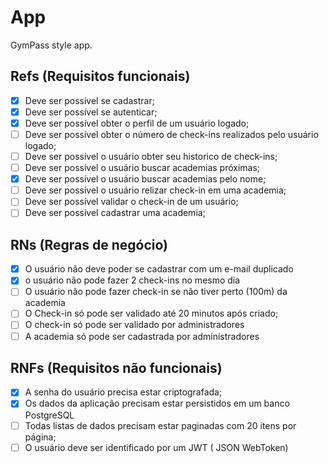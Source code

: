 # App

GymPass style app.

## Refs (Requisitos funcionais)

- [x] Deve ser possível se cadastrar;
- [x] Deve ser possível se autenticar;
- [x] Deve ser possível obter o perfil de um usuário logado;
- [ ] Deve ser possível obter o número de check-ins realizados pelo usuário logado;
- [ ] Deve ser possível o usuário obter seu historico de check-ins;
- [ ] Deve ser possível o usuário buscar academias próximas;
- [x] Deve ser possível o usuário buscar academias pelo nome;
- [ ] Deve ser possível o usuário relizar check-in em uma academia;
- [ ] Deve ser possível validar o check-in de um usuário;
- [ ] Deve ser possível cadastrar uma academia;

## RNs (Regras de negócio)

- [x] O usuário não deve poder se cadastrar com um e-mail duplicado
- [x] o usuário não pode fazer 2 check-ins no mesmo dia
- [ ] O usuário não pode fazer check-in se não tiver perto (100m) da academia
- [ ] O Check-in só pode ser validado até 20 minutos após criado;
- [ ] O check-in só pode ser validado por administradores
- [ ] A academia só pode ser cadastrada por administradores

## RNFs (Requisitos não funcionais)

- [x] A senha do usuário precisa estar criptografada;
- [x] Os dados da aplicação precisam estar persistidos em um banco PostgreSQL
- [ ] Todas listas de dados precisam estar paginadas com 20 itens por página;
- [ ] O usuário deve ser identificado por um JWT ( JSON WebToken)